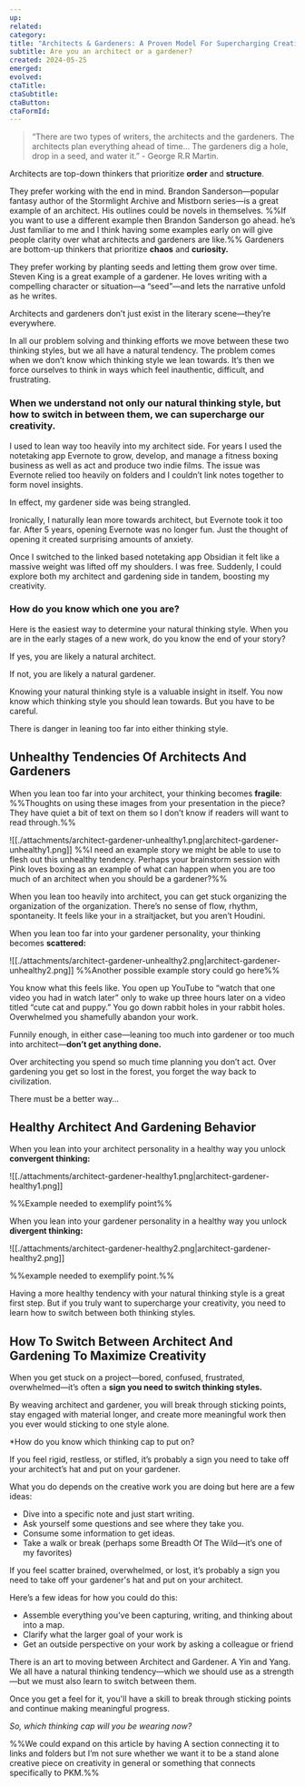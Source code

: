 ```yaml
---
up: 
related: 
category: 
title: "Architects & Gardeners: A Proven Model For Supercharging Creativity"
subtitle: Are you an architect or a gardener?
created: 2024-05-25
emerged: 
evolved: 
ctaTitle: 
ctaSubtitle: 
ctaButton: 
ctaFormId: 
---
```

> “There are two types of writers, the architects and the gardeners. The architects plan everything ahead of time… The gardeners dig a hole, drop in a seed, and water it.” - George R.R Martin. 

Architects are top-down thinkers that prioritize **order** and **structure**. 

They prefer working with the end in mind. Brandon Sanderson—popular fantasy author of the Stormlight Archive and Mistborn series—is a great example of an architect. His  outlines could be novels in themselves.
%%If you want to use a different example then Brandon Sanderson go ahead. he’s Just familiar to me and I think having some examples early on will give people clarity over what architects and gardeners are like.%%
Gardeners are bottom-up thinkers that prioritize **chaos** and **curiosity.** 

They prefer working by planting seeds and letting them grow over time. Steven King is a great example of a gardener. He loves writing with a compelling character or situation—a “seed”—and lets the narrative unfold as he writes. 

Architects and gardeners don’t just exist in the literary scene—they’re everywhere.

In all our problem solving and thinking efforts we move between these two thinking styles, but we all have a natural tendency. The problem comes when we don’t know which thinking style we lean towards. It’s then we force ourselves to think in ways which feel inauthentic, difficult, and frustrating.

### **When we understand not only our natural thinking style, but how to switch in between them, we can supercharge our creativity.**

I used to lean way too heavily into my architect side. For years I used the notetaking app Evernote to grow, develop, and manage a fitness boxing business as well as act and produce two indie films. The issue was Evernote relied too heavily on folders and I couldn’t link notes together to form novel insights. 

In effect, my gardener side was being strangled.

Ironically, I naturally lean more towards architect, but Evernote took it too far. After 5 years, opening Evernote was no longer fun. Just the thought of opening it created surprising amounts of anxiety.

Once I switched to the linked based notetaking app Obsidian it felt like a massive weight was lifted off my shoulders. I was free. Suddenly, I could explore both my architect and gardening side in tandem, boosting my creativity. 

### How do you know which one you are? 

Here is the easiest way to determine your natural thinking style. When you are in the early stages of a new work, do you know the end of your story?

If yes, you are likely a natural architect. 

If not, you are likely a natural gardener.

Knowing your natural thinking style is a valuable insight in itself. You now know which thinking style you should lean towards. But you have to be careful.

There is danger in leaning too far into either thinking style. 

## Unhealthy Tendencies Of Architects And Gardeners

When you lean too far into your architect, your thinking becomes **fragile**: %%Thoughts on using these images from your presentation in the piece? They have quiet a bit of text on them so I don’t know if readers will want to read through.%%

![[./attachments/architect-gardener-unhealthy1.png|architect-gardener-unhealthy1.png]]
%%I need an example story we might be able to use to flesh out this unhealthy tendency. Perhaps your brainstorm session with Pink loves boxing as an example of what can happen when you are too much of an architect when you should be a gardener?%%

When you lean too heavily into architect, you can get stuck organizing the organization of the organization. There’s no sense of flow, rhythm, spontaneity. It feels like your in a straitjacket, but you aren’t Houdini. 

When you lean too far into your gardener personality, your thinking becomes **scattered:**

![[./attachments/architect-gardener-unhealthy2.png|architect-gardener-unhealthy2.png]]
%%Another possible example story could go here%%

You know what this feels like. You open up YouTube to “watch that one video you had in watch later” only to wake up three hours later on a video titled “cute cat and puppy.” You go down rabbit holes in your rabbit holes. Overwhelmed you shamefully abandon your work. 

Funnily enough, in either case—leaning too much into gardener or too much into architect—**don’t get anything done.** 

Over architecting you spend so much time planning you don’t act. Over gardening you get so lost in the forest, you forget the way back to civilization. 

There must be a better way…

## Healthy Architect And Gardening Behavior

When you lean into your architect personality in a healthy way you unlock **convergent thinking:**

![[./attachments/architect-gardener-healthy1.png|architect-gardener-healthy1.png]]

%%Example needed to exemplify point%%

When you lean into your gardener personality in a healthy way you unlock **divergent thinking:**

![[./attachments/architect-gardener-healthy2.png|architect-gardener-healthy2.png]]

%%example needed to exemplify point.%%

Having a more healthy tendency with your natural thinking style is a great first step. But if you truly want to supercharge your creativity, you need to learn how to switch between both thinking styles. 

## How To Switch Between Architect And Gardening To Maximize Creativity
When you get stuck on a project—bored, confused, frustrated, overwhelmed—it’s often a **sign you need to switch thinking styles.**

By weaving architect and gardener, you will break through sticking points, stay engaged with material longer, and create more meaningful work then you ever would sticking to one style alone. 

*How do you know which thinking cap to put on? 

If you feel rigid, restless, or stifled, it’s probably a sign you need to take off your architect’s hat and put on your gardener. 

What you do depends on the creative work you are doing but here are a few ideas:
- Dive into a specific note and just start writing.
- Ask yourself some questions and see where they take you. 
- Consume some information to get ideas.
- Take a walk or break (perhaps some Breadth Of The Wild—it’s one of my favorites)

If you feel scatter brained, overwhelmed, or lost, it’s probably a sign you need to take off your gardener's hat and put on your architect.

Here’s a few ideas for how you could do this:
- Assemble everything you’ve been capturing, writing, and thinking about into a map.
- Clarify what the larger goal of your work is
- Get an outside perspective on your work by asking a colleague or friend

There is an art to moving between Architect and Gardener. A Yin and Yang. We all have a natural thinking tendency—which we should use as a strength—but we must also learn to switch between them. 

Once you get a feel for it, you'll have a skill to break through sticking points and continue making meaningful progress.

*So, which thinking cap will you be wearing now?*

%%We could expand on this article by having A section connecting it to links and folders but I’m not sure whether we want it to be a stand alone creative piece on creativity in general or something that connects specifically to PKM.%%